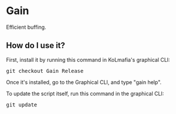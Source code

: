 # Gain
Efficient buffing.

How do I use it?
----------------
First, install it by running this command in KoLmafia's graphical CLI:

<pre>
git checkout Gain Release
</pre>
Once it's installed, go to the Graphical CLI, and type "gain help".

To update the script itself, run this command in the graphical CLI:

<pre>
git update
</pre>